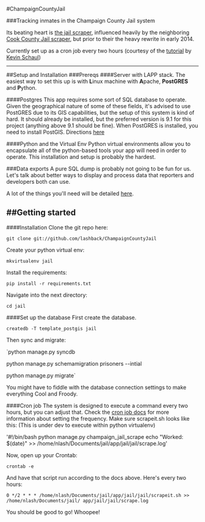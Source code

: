 #ChampaignCountyJail

###Tracking inmates in the Champaign County Jail system

Its beating heart is [the jail scraper](https://github.com/lashback/ChampaignCountyJail/blob/master/jail/apps/prisoners/management/commands/champaign_jail_scrape.py), influenced heavily by the neighboring [Cook County Jail scraper](https://github.com/sc3/cookcountyjail), but prior to their the heavy rewrite in early 2014.

Currently set up as a cron job every two hours (courtesy of the [tutorial](http://kevin.schaul.io/2011/11/07/tutorial-web-scraping-with-django/) by [Kevin Schaul](https://github.com/kevinschaul))

---
##Setup and Installation
###Prereqs
####Server with LAPP stack.
The easiest way to set this up is with **L**inux machine with **A**pache, **PostGRES** and **P**ython.

####Postgres
This app requires some sort of SQL database to operate. Given the geographical nature of some of these fields, it's advised to use PostGRES due to its GIS capabilities, but the setup of this system is kind of hard. It should already be installed, but the preferred version is 9.1 for this project (anything above 9.1 should be fine).
When PostGRES is installed, you need to install PostGIS. Directions [here](https://docs.djangoproject.com/en/dev/ref/contrib/gis/install/postgis/)

####Python and the Virtual Env
Python virtual environments allow you to encapsulate all of the python-based tools your app will need in order to operate. This installation and setup is probably the hardest. 

###Data exports
A pure SQL dump is probably not going to be fun for us. Let's talk about better ways to display and process data that reporters and developers both can use.

A lot of the things you'll need will be detailed [here](https://github.com/overview/overview-server/wiki/Setting-up-a-development-Environment).

##Getting started
------

####Installation
Clone the git repo here:

`git clone git://github.com/lashback/ChampaignCountyJail`

Create your python virtual env:

`mkvirtualenv jail`

Install the requirements: 

`pip install -r requirements.txt`

Navigate into the next directory:

`cd jail`

####Set up the database
First create the database. 

`createdb -T template_postgis jail`

Then sync and migrate:

`python manage.py syncdb

python manage.py schemamigration prisoners --intial

python manage.py migrate`

You might have to fiddle with the database connection settings to make everything Cool and Froody. 

####Cron job
The system is designed to execute a command every two hours, but you can adjust that. Check the [cron job docs](https://help.ubuntu.com/community/CronHowto) for more information about setting the frequency.
Make sure scrapeit.sh looks like this: (This is under dev to execute within python virtualenv)

'#!/bin/bash
python manage.py champaign_jail_scrape
echo "Worked: $(date)" >> /home/nlash/Documents/jail/app/jail/jail/scrape.log'

Now, open up your Crontab:

`crontab -e`

And have that script run according to the docs above. Here's every two hours:

`0 */2 * * * /home/nlash/Documents/jail/app/jail/jail/scrapeit.sh >> /home/nlash/Documents/jail/
app/jail/jail/scrape.log`

You should be good to go! Whoopee!